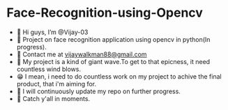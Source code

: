 # Face-Recognition-using-Opencv
- 👋 Hi guys, I’m @Vijay-03
- 🎯 Project on face recognition application using opencv in python(In progress).
- 📧 Contact me at vijaywalkman88@gmail.com
- 🌊 My project is a kind of giant wave.To get to that epicness, it need countless wind blows.
- 😁 I mean, i need to do countless work on my project to achive the final product, that i'm aiming for.
- 🚀 I will continuously update my repo on further progress.
- 👋 Catch y'all in moments.

